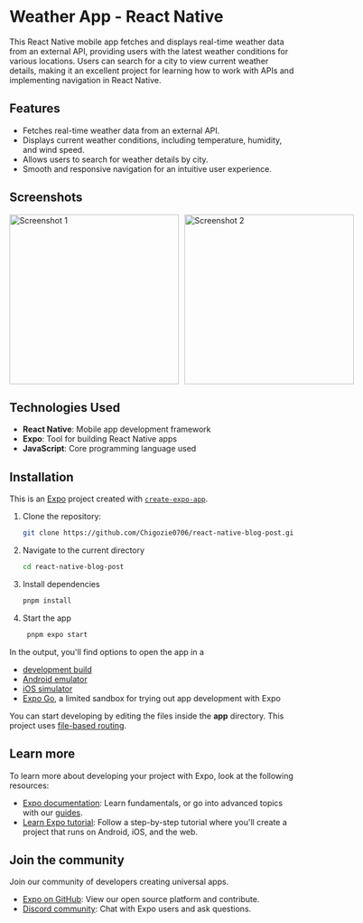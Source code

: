 # Weather App - React Native

This React Native mobile app fetches and displays real-time weather data from an external API, providing users with the latest weather conditions for various locations. Users can search for a city to view current weather details, making it an excellent project for learning how to work with APIs and implementing navigation in React Native.

## Features

- Fetches real-time weather data from an external API.
- Displays current weather conditions, including temperature, humidity, and wind speed.
- Allows users to search for weather details by city.
- Smooth and responsive navigation for an intuitive user experience.

## Screenshots

<div style="display: flex;"> 
<img src="assets/images/weather_app1 1.jpg" alt="Screenshot 1" width="300" style="margin-right: 10px;"> 
<img src="assets/images/weather_app2 2.jpg" alt="Screenshot 2" width="300" style="margin-right: 10px;"> 
</div>

## Technologies Used

- **React Native**: Mobile app development framework
- **Expo**: Tool for building React Native apps
- **JavaScript**: Core programming language used

## Installation

This is an [Expo](https://expo.dev) project created with [`create-expo-app`](https://www.npmjs.com/package/create-expo-app).

1. Clone the repository:

   ```bash
   git clone https://github.com/Chigozie0706/react-native-blog-post.git
   ```

2. Navigate to the current directory

   ```bash
   cd react-native-blog-post
   ```

3. Install dependencies

   ```bash
   pnpm install
   ```

4. Start the app

   ```bash
    pnpm expo start
   ```

In the output, you'll find options to open the app in a

- [development build](https://docs.expo.dev/develop/development-builds/introduction/)
- [Android emulator](https://docs.expo.dev/workflow/android-studio-emulator/)
- [iOS simulator](https://docs.expo.dev/workflow/ios-simulator/)
- [Expo Go](https://expo.dev/go), a limited sandbox for trying out app development with Expo

You can start developing by editing the files inside the **app** directory. This project uses [file-based routing](https://docs.expo.dev/router/introduction).

## Learn more

To learn more about developing your project with Expo, look at the following resources:

- [Expo documentation](https://docs.expo.dev/): Learn fundamentals, or go into advanced topics with our [guides](https://docs.expo.dev/guides).
- [Learn Expo tutorial](https://docs.expo.dev/tutorial/introduction/): Follow a step-by-step tutorial where you'll create a project that runs on Android, iOS, and the web.

## Join the community

Join our community of developers creating universal apps.

- [Expo on GitHub](https://github.com/expo/expo): View our open source platform and contribute.
- [Discord community](https://chat.expo.dev): Chat with Expo users and ask questions.
